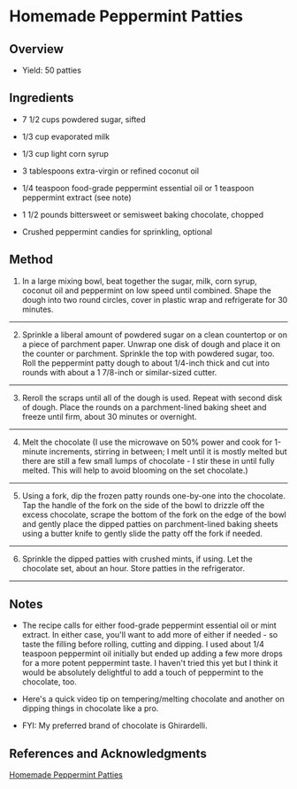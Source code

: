 # Homemade Peppermint Patties

## Overview

- Yield: 50 patties

## Ingredients

- 7 1/2 cups powdered sugar, sifted

- 1/3 cup evaporated milk

- 1/3 cup light corn syrup

- 3 tablespoons extra-virgin or refined coconut oil

- 1/4 teaspoon food-grade peppermint essential oil or 1 teaspoon peppermint extract (see note)

- 1 1/2 pounds bittersweet or semisweet baking chocolate, chopped

- Crushed peppermint candies for sprinkling, optional

## Method

1. In a large mixing bowl, beat together the sugar, milk, corn syrup, coconut oil and peppermint on low speed until combined. Shape the dough into two round circles, cover in plastic wrap and refrigerate for 30 minutes.
---

2. Sprinkle a liberal amount of powdered sugar on a clean countertop or on a piece of parchment paper. Unwrap one disk of dough and place it on the counter or parchment. Sprinkle the top with powdered sugar, too. Roll the peppermint patty dough to about 1/4-inch thick and cut into rounds with about a 1 7/8-inch or similar-sized cutter.
---

3. Reroll the scraps until all of the dough is used. Repeat with second disk of dough. Place the rounds on a parchment-lined baking sheet and freeze until firm, about 30 minutes or overnight.
---

4. Melt the chocolate (I use the microwave on 50% power and cook for 1-minute increments, stirring in between; I melt until it is mostly melted but there are still a few small lumps of chocolate - I stir these in until fully melted. This will help to avoid blooming on the set chocolate.)
---

5. Using a fork, dip the frozen patty rounds one-by-one into the chocolate. Tap the handle of the fork on the side of the bowl to drizzle off the excess chocolate, scrape the bottom of the fork on the edge of the bowl and gently place the dipped patties on parchment-lined baking sheets using a butter knife to gently slide the patty off the fork if needed.
---

6. Sprinkle the dipped patties with crushed mints, if using. Let the chocolate set, about an hour. Store patties in the refrigerator.
---


## Notes

- The recipe calls for either food-grade peppermint essential oil or mint extract. In either case, you'll want to add more of either if needed - so taste the filling before rolling, cutting and dipping. I used about 1/4 teaspoon peppermint oil initially but ended up adding a few more drops for a more potent peppermint taste. I haven't tried this yet but I think it would be absolutely delightful to add a touch of peppermint to the chocolate, too.

- Here's a quick video tip on tempering/melting chocolate and another on dipping things in chocolate like a pro.

- FYI: My preferred brand of chocolate is Ghirardelli.

## References and Acknowledgments

[Homemade Peppermint Patties](https://www.melskitchencafe.com/homemade-peppermint-patties-sugar-rush-gift-edition-3/)
